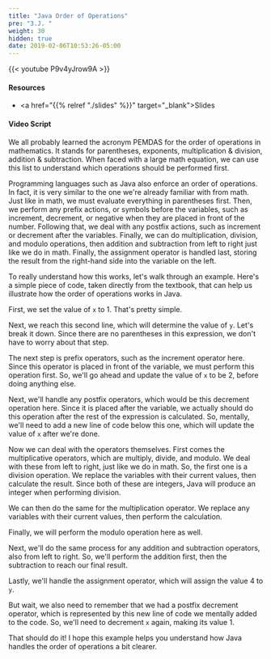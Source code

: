 ```yaml
---
title: "Java Order of Operations"
pre: "3.J. "
weight: 30
hidden: true
date: 2019-02-06T10:53:26-05:00
---
```


{{< youtube P9v4yJrow9A >}}

#### Resources

* <a href="{{% relref "./slides" %}}" target="_blank">Slides</a>

#### Video Script

We all probably learned the acronym PEMDAS for the order of operations in mathematics. It stands for parentheses, exponents, multiplication & division, addition & subtraction. When faced with a large math equation, we can use this list to understand which operations should be performed first.

Programming languages such as Java also enforce an order of operations. In fact, it is very similar to the one we're already familiar with from math. Just like in math, we must evaluate everything in parentheses first. Then, we perform any prefix actions, or symbols before the variables, such as increment, decrement, or negative when they are placed in front of the number. Following that, we deal with any postfix actions, such as increment or decrement after the variables. Finally, we can do multiplication, division, and modulo operations, then addition and subtraction from left to right just like we do in math. Finally, the assignment operator is handled last, storing the result from the right-hand side into the variable on the left.

To really understand how this works, let's walk through an example. Here's a simple piece of code, taken directly from the textbook, that can help us illustrate how the order of operations works in Java.

First, we set the value of `x` to 1. That's pretty simple.

Next, we reach this second line, which will determine the value of `y`. Let's break it down. Since there are no parentheses in this expression, we don't have to worry about that step.

The next step is prefix operators, such as the increment operator here. Since this operator is placed in front of the variable, we must perform this operation first. So, we'll go ahead and update the value of `x` to be 2, before doing anything else.

Next, we'll handle any postfix operators, which would be this decrement operation here. Since it is placed after the variable, we actually should do this operation after the rest of the expression is calculated. So, mentally, we'll need to add a new line of code below this one, which will update the value of `x` after we're done.

Now we can deal with the operators themselves. First comes the multiplicative operators, which are multiply, divide, and modulo. We deal with these from left to right, just like we do in math. So, the first one is a division operation. We replace the variables with their current values, then calculate the result. Since both of these are integers, Java will produce an integer when performing division.

We can then do the same for the multiplication operator. We replace any variables with their current values, then perform the calculation.

Finally, we will perform the modulo operation here as well.

Next, we'll do the same process for any addition and subtraction operators, also from left to right. So, we'll perform the addition first, then the subtraction to reach our final result.

Lastly, we'll handle the assignment operator, which will assign the value 4 to `y`.

But wait, we also need to remember that we had a postfix decrement operator, which is represented by this new line of code we mentally added to the code. So, we'll need to decrement `x` again, making its value 1.

That should do it! I hope this example helps you understand how Java handles the order of operations a bit clearer.
